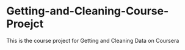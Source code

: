 # Getting-and-Cleaning-Course-Proejct
This is the course project for Getting and Cleaning Data on Coursera
